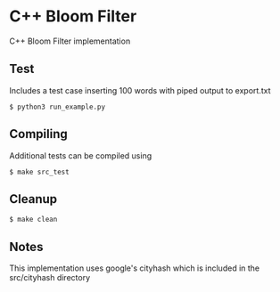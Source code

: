 # C++ Bloom Filter
C++ Bloom Filter implementation

## Test
Includes a test case inserting 100 words with piped output to export.txt
```
$ python3 run_example.py
```
## Compiling
Additional tests can be compiled using
```
$ make src_test
```
## Cleanup
```
$ make clean
```
## Notes
This implementation uses google's cityhash which is included in the src/cityhash directory



